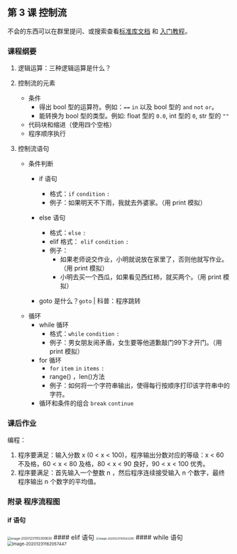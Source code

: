 ## 第 3 课 控制流

不会的东西可以在群里提问、或搜索查看[标准库文档](https://docs.python.org/zh-cn/3/library/index.html) 和 [入门教程](https://docs.python.org/zh-cn/3/tutorial/index.html)。


### 课程纲要

1. 逻辑运算：三种逻辑运算是什么？

2. 控制流的元素
   - 条件
     - 得出 bool 型的运算符。例如：`==` `in` 以及 bool 型的 `and` `not` `or`。
     - 能转换为 bool 型的类型。例如:  float 型的 `0.0`, int 型的 `0`, str 型的 `""`
   - 代码块和缩进（使用四个空格）
   - 程序顺序执行
3. 控制流语句
   - 条件判断
      - if 语句
         - 格式：`if` `condition` `:`
         - 例子：如果明天不下雨，我就去外婆家。（用 print 模拟）
      - else 语句 
         - 格式：`else` `:` 
         -  elif 格式： `elif` `condition` `:`
         - 例子：
           - 如果老师说交作业，小明就说放在家里了，否则他就写作业。（用 print 模拟）
           - 小明去买一个西瓜，如果看见西红柿，就买两个。（用 print 模拟）

      - goto 是什么？`goto`  | 科普：程序跳转
   - 循环
      - while 循环 
         - 格式：`while` `condition` `:` 
         - 例子：男女朋友闹矛盾，女生要等他道歉敲门99下才开门。（用 print 模拟）
      - for 循环 
         - `for` `item` `in` `items` `:`
         -  range() ，len()方法
         - 例子：如何将一个字符串输出，使得每行按顺序打印该字符串中的字符。
      - 循环和条件的组合 `break` `continue`

### 课后作业

编程：

1. 程序要满足：输入分数 x (0 < x < 100)，程序输出分数对应的等级：x < 60 不及格，60 < x < 80 及格，80 < x < 90 良好，90 < x < 100 优秀。
2. 程序要满足：首先输入一个整数 n ，然后程序连续接受输入 n 个数字，最终程序输出 n 个数字的平均值。

### 附录 程序流程图

#### if 语句
<img src="https://gitee.com/xrandx/blog-figurebed/raw/master/img/image-20201231155300630.png" alt="image-20201231155300630" style="zoom: 50%;" />
#### elif 语句 
<img src="https://gitee.com/xrandx/blog-figurebed/raw/master/img/image-20201231155543295.png" alt="image-20201231155543295" style="zoom: 43%;" />
#### while 语句
<img src="https://gitee.com/xrandx/blog-figurebed/raw/master/img/image-20201231162057447.png" alt="image-20201231162057447" style="zoom: 67%;" />

